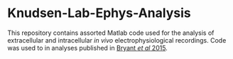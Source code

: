 # Knudsen-Lab-Ephys-Analysis

This repository contains assorted Matlab code used for the analysis of extracellular and intracellular *in vivo* electrophysiological recordings. 
Code was used to in analyses published in [Bryant *et al* 2015](https://www.jneurosci.org/content/jneuro/35/2/761.full.pdf).

